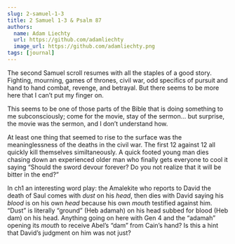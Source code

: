 ```yaml
---
slug: 2-samuel-1-3
title: 2 Samuel 1-3 & Psalm 87
authors:
  name: Adam Liechty
  url: https://github.com/adamliechty
  image_url: https://github.com/adamliechty.png
tags: [journal]
---
```


The second Samuel scroll resumes with all the staples of a good story. Fighting, mourning, games of thrones, civil war, odd specifics of pursuit and hand to hand combat, revenge, and betrayal. But there seems to be more here that I can’t put my finger on. 

This seems to be one of those parts of the Bible that is doing something to me subconsciously; come for the movie, stay of the sermon... but surprise, the movie was the sermon, and I don’t understand how.

At least one thing that seemed to rise to the surface was the meaninglessness of the deaths in the civil war. The first 12 against 12 all quickly kill themselves similtaneously. A quick footed young man dies chasing down an experienced older man who finally gets everyone to cool it saying “Should the sword devour forever? Do you not realize that it will be bitter in the end?”

In ch1 an interesting word play: the Amalekite who reports to David the death of Saul comes with *dust* on his *head*, then dies with David saying his *blood* is on his own *head* because his own *mouth* testified against him. “Dust” is literally “ground” (Heb adamah) on his head subbed for blood (Heb dam) on his head. Anything going on here with Gen 4 and the “adamah” opening its *mouth* to receive Abel’s “dam” from Cain’s hand? Is this a hint that David’s judgment on him was not just?
